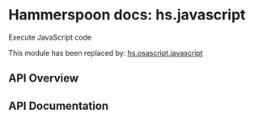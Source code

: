 # Hammerspoon docs: hs.javascript

Execute JavaScript code

This module has been replaced by: [hs.osascript.javascript](./hs.osascript.html#javascript)

## API Overview

## API Documentation
